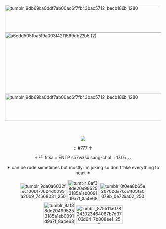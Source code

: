 <img width="1200" height="88" alt="tumblr_9db69ba0ddf7ab00ac6f7fb43bac5712_becb186b_1280" src="https://github.com/user-attachments/assets/fc2a21f6-b541-4614-8ec2-9c1aaf0f94af" />

<img width="2000" height="200" alt="a6edd505fba519a003f42f1569db22b5 (2)" src="https://github.com/user-attachments/assets/6da4576f-48de-4bdc-b301-684beedcc4dc" />

<img width="1200" height="88" alt="tumblr_9db69ba0ddf7ab00ac6f7fb43bac5712_becb186b_1280" src="https://github.com/user-attachments/assets/d3cf3460-2164-443c-bae7-0e794ea0d92b" />




ㅤ<p align="center">
 ![](https://komarev.com/ghpvc/?username=f1zzxa&style=for-the-badge&color=7a2227&label=♱) 

<p align="center">
:: #777 ♰

<p align="center">
♰╰ ꜝꜝ fitsa :: ENTP so7w8sx sang-chol :: 17.05 ⸝⸝ 

<p align="center">
✶ can be rude sometimes but mostly i'm joking so don't take everything to heart ✶
 
  
</p>


<p align="center">
<img width="150" height="60" alt="tumblr_9da0a6032fec130b170824d0699a20b9_74668031_250" src="https://github.com/user-attachments/assets/fd5e6f63-20b8-482b-a686-b5b2493ddf89" />
<img width="100" height="70" alt="tumblr_8af38de204995253185a1eb0091d9a7f_8a4e682e_500" src="https://github.com/user-attachments/assets/f95d5a9e-e784-43c8-bfb1-91ba4c1fcc78" />
<img width="150" height="60" alt="tumblr_0f0ea8b65e28702da76ce1f83fa0079b_0e726a02_250" src="https://github.com/user-attachments/assets/6cde6baf-5f71-4dc1-b530-ca299e95672f" />
<img width="100" height="70" alt="tumblr_8af38de204995253185a1eb0091d9a7f_8a4e682e_500" src="https://github.com/user-attachments/assets/f95d5a9e-e784-43c8-bfb1-91ba4c1fcc78" />
<img width="150" height="60" alt="tumblr_875511a078242023464067b7d3703d64_7b808ee1_250" src="https://github.com/user-attachments/assets/ae8100f0-5d80-4a1d-bc0e-2a09c779627d" />







